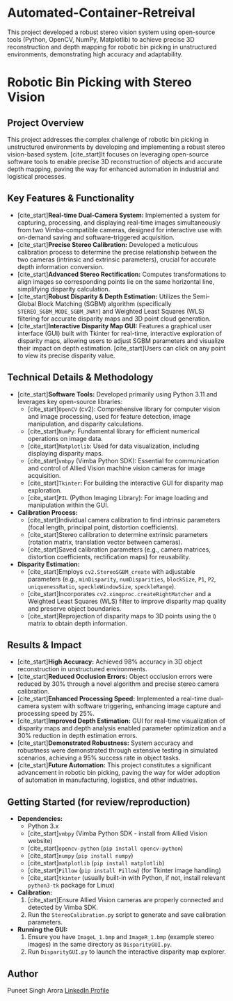 # Automated-Container-Retreival
This project developed a robust stereo vision system using open-source tools (Python, OpenCV, NumPy, Matplotlib) to achieve precise 3D reconstruction and depth mapping for robotic bin picking in unstructured environments, demonstrating high accuracy and adaptability.


# Robotic Bin Picking with Stereo Vision

## Project Overview

This project addresses the complex challenge of robotic bin picking in unstructured environments by developing and implementing a robust stereo vision-based system. [cite_start]It focuses on leveraging open-source software tools to enable precise 3D reconstruction of objects and accurate depth mapping, paving the way for enhanced automation in industrial and logistical processes. 

## Key Features & Functionality

* [cite_start]**Real-time Dual-Camera System:** Implemented a system for capturing, processing, and displaying real-time images simultaneously from two Vimba-compatible cameras, designed for interactive use with on-demand saving and software-triggered acquisition. 
* [cite_start]**Precise Stereo Calibration:** Developed a meticulous calibration process to determine the precise relationship between the two cameras (intrinsic and extrinsic parameters), crucial for accurate depth information conversion. 
* [cite_start]**Advanced Stereo Rectification:** Computes transformations to align images so corresponding points lie on the same horizontal line, simplifying disparity calculation. 
* [cite_start]**Robust Disparity & Depth Estimation:** Utilizes the Semi-Global Block Matching (SGBM) algorithm (specifically `STEREO_SGBM_MODE_SGBM_3WAY`) and Weighted Least Squares (WLS) filtering for accurate disparity maps and 3D point cloud generation. 
* [cite_start]**Interactive Disparity Map GUI:** Features a graphical user interface (GUI) built with Tkinter for real-time, interactive exploration of disparity maps, allowing users to adjust SGBM parameters and visualize their impact on depth estimation.  [cite_start]Users can click on any point to view its precise disparity value. 

## Technical Details & Methodology

* [cite_start]**Software Tools:** Developed primarily using Python 3.11  and leverages key open-source libraries:
    * [cite_start]`OpenCV` (cv2): Comprehensive library for computer vision and image processing, used for feature detection, image manipulation, and disparity calculations. 
    * [cite_start]`NumPy`: Fundamental library for efficient numerical operations on image data. 
    * [cite_start]`Matplotlib`: Used for data visualization, including displaying disparity maps. 
    * [cite_start]`vmbpy` (Vimba Python SDK): Essential for communication and control of Allied Vision machine vision cameras for image acquisition. 
    * [cite_start]`Tkinter`: For building the interactive GUI for disparity map exploration. 
    * [cite_start]`PIL` (Python Imaging Library): For image loading and manipulation within the GUI. 
* **Calibration Process:**
    * [cite_start]Individual camera calibration to find intrinsic parameters (focal length, principal point, distortion coefficients). 
    * [cite_start]Stereo calibration to determine extrinsic parameters (rotation matrix, translation vector between cameras). 
    * [cite_start]Saved calibration parameters (e.g., camera matrices, distortion coefficients, rectification maps) for reusability. 
* **Disparity Estimation:**
    * [cite_start]Employs `cv2.StereoSGBM_create` with adjustable parameters (e.g., `minDisparity`, `numDisparities`, `blockSize`, `P1`, `P2`, `uniquenessRatio`, `speckleWindowSize`, `speckleRange`). 
    * [cite_start]Incorporates `cv2.ximgproc.createRightMatcher` and a Weighted Least Squares (WLS) filter to improve disparity map quality and preserve object boundaries. 
    * [cite_start]Reprojection of disparity maps to 3D points using the `Q` matrix to obtain depth information. 

## Results & Impact

* [cite_start]**High Accuracy:** Achieved 98% accuracy in 3D object reconstruction in unstructured environments. 
* [cite_start]**Reduced Occlusion Errors:** Object occlusion errors were reduced by 30% through a novel algorithm and precise stereo camera calibration. 
* [cite_start]**Enhanced Processing Speed:** Implemented a real-time dual-camera system with software triggering, enhancing image capture and processing speed by 25%. 
* [cite_start]**Improved Depth Estimation:** GUI for real-time visualization of disparity maps and depth analysis enabled parameter optimization and a 30% reduction in depth estimation errors. 
* [cite_start]**Demonstrated Robustness:** System accuracy and robustness were demonstrated through extensive testing in simulated scenarios, achieving a 95% success rate in object tasks. 
* [cite_start]**Future Automation:** This project constitutes a significant advancement in robotic bin picking, paving the way for wider adoption of automation in manufacturing, logistics, and other industries. 

## Getting Started (for review/reproduction)

* **Dependencies:**
    * Python 3.x
    * [cite_start]`vmbpy` (Vimba Python SDK - install from Allied Vision website) 
    * [cite_start]`opencv-python` (`pip install opencv-python`) 
    * [cite_start]`numpy` (`pip install numpy`) 
    * [cite_start]`matplotlib` (`pip install matplotlib`) 
    * [cite_start]`Pillow` (`pip install Pillow`) (for Tkinter image handling) 
    * [cite_start]`tkinter` (usually built-in with Python, if not, install relevant `python3-tk` package for Linux) 
* **Calibration:**
    1.  [cite_start]Ensure Allied Vision cameras are properly connected and detected by Vimba SDK. 
    2.  Run the `StereoCalibration.py` script to generate and save calibration parameters.
* **Running the GUI:**
    1.  Ensure you have `ImageL_1.bmp` and `ImageR_1.bmp` (example stereo images) in the same directory as `DisparityGUI.py`.
    2.  Run `DisparityGUI.py` to launch the interactive disparity map explorer.

## Author

Puneet Singh Arora
[LinkedIn Profile](https://www.linkedin.com/in/puneet-singh11/)
